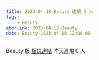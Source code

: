 ```yaml
---
title: 2023-04-18-Beauty 違規 0 人
tags:
    - Beauty
abbrlink: 2023-04-18-Beauty
date: Beauty-2023-04-18 12:00:00
---
```

Beauty 板 [板規連結](https://www.ptt.cc/bbs/Beauty/M.1630069980.A.84B.html)
昨天違規 0 人

